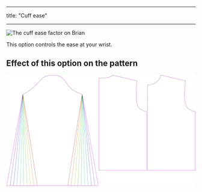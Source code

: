 ***

title: "Cuff ease"

***

![The cuff ease factor on Brian](./cuffease.svg)

This option controls the ease at your wrist.

## Effect of this option on the pattern

![This image shows the effect of this option by superimposing several variants that have a different value for this option](brian_cuffease_sample.svg "Effect of this option on the pattern")
